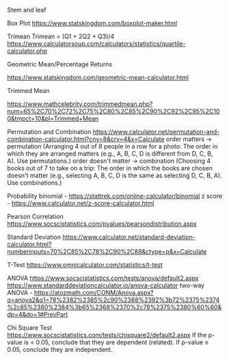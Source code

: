 Stem and leaf 

Box Plot
https://www.statskingdom.com/boxplot-maker.html

Trimean
Trimean = (Q1 + 2Q2 + Q3)/4
https://www.calculatorsoup.com/calculators/statistics/quartile-calculator.php

Geometric Mean/Percentage Returns



https://www.statskingdom.com/geometric-mean-calculator.html

Trimmed Mean

https://www.mathcelebrity.com/trimmedmean.php?num=65%2C70%2C72%2C75%2C80%2C85%2C90%2C92%2C95%2C100&tmpct=10&pl=Trimmed+Mean

Permutation and Combination
https://www.calculator.net/permutation-and-combination-calculator.html?cnv=8&crv=4&x=Calculate
order matters → permutation (Arranging 4 out of 8 people in a row for a photo: The order in which they are arranged matters (e.g., A, B, C, D is different from D, C, B, A). Use permutations.)
order doesn't matter → combination (Choosing 4 books out of 7 to take on a trip: The order in which the books are chosen doesn't matter (e.g., selecting A, B, C, D is the same as selecting D, C, B, A). Use combinations.)

Probability 
binomial - https://stattrek.com/online-calculator/binomial
z score - https://www.calculator.net/z-score-calculator.html

Pearson Correlation 
https://www.socscistatistics.com/pvalues/pearsondistribution.aspx

Standard Deviation 
https://www.calculator.net/standard-deviation-calculator.html?numberinputs=70%2C85%2C78%2C90%2C88&ctype=p&x=Calculate

T-Test
https://www.omnicalculator.com/statistics/t-test

ANOVA
https://www.socscistatistics.com/tests/anova/default2.aspx
https://www.standarddeviationcalculator.io/anova-calculator
two-way ANOVA - https://atozmath.com/CONM/Anova.aspx?q=anova2&q1=78%2382%2385%2c90%2388%2392%3b72%2375%2374%2c85%2380%2384%3b65%2368%2370%2c78%2375%2380%60%60&dp=4&do=1#PrevPart

Chi Square Test
https://www.socscistatistics.com/tests/chisquare2/default2.aspx
If the p-value is < 0.05, conclude that they are dependent (related). If p-value ≥ 0.05, conclude they are independent.



